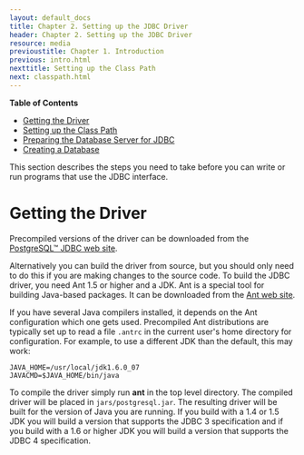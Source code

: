 ```yaml
---
layout: default_docs
title: Chapter 2. Setting up the JDBC Driver
header: Chapter 2. Setting up the JDBC Driver
resource: media
previoustitle: Chapter 1. Introduction
previous: intro.html
nexttitle: Setting up the Class Path
next: classpath.html
---
```

		
**Table of Contents**

* [Getting the Driver](setup.html#build)
* [Setting up the Class Path](classpath.html)
* [Preparing the Database Server for JDBC](prepare.html)
* [Creating a Database](your-database.html)

This section describes the steps you need to take before you can write or run
programs that use the JDBC interface.

<a name="build"></a>
# Getting the Driver

Precompiled versions of the driver can be downloaded from the [PostgreSQL™ JDBC web site](http://jdbc.postgresql.org).
   
Alternatively you can build the driver from source, but you should only need to
do this if you are making changes to the source code. To build the JDBC driver,
you need Ant 1.5 or higher and a JDK. Ant is a special tool for building Java-based
packages. It can be downloaded from the [Ant web site](http://ant.apache.org/index.html).
    
If you have several Java compilers installed, it depends on the Ant configuration
which one gets used. Precompiled Ant distributions are typically set up to read
a file `.antrc` in the current user's home directory for configuration. For example,
to use a different JDK than the default, this may work:

`JAVA_HOME=/usr/local/jdk1.6.0_07`  
`JAVACMD=$JAVA_HOME/bin/java`

To compile the driver simply run **ant** in the top level directory. The compiled
driver will be placed in `jars/postgresql.jar`. The resulting driver will be built
for the version of Java you are running. If you build with a 1.4 or 1.5 JDK you
will build a version that supports the JDBC 3 specification and if you build with
a 1.6 or higher JDK you will build a version that supports the JDBC 4 specification.